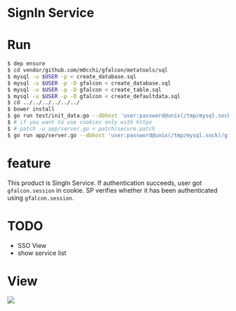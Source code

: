 # SignIn Service

# Run
```bash
$ dep ensure
$ cd vendor/github.com/m0cchi/gfalcon/metatools/sql
$ mysql -u $USER -p < create_database.sql
$ mysql -u $USER -p -D gfalcon < create_database.sql
$ mysql -u $USER -p -D gfalcon < create_table.sql
$ mysql -u $USER -p -D gfalcon < create_defaultdata.sql
$ cd ../../../../../../
$ bower install
$ go run test/init_data.go --dbhost 'user:password@unix(/tmp/mysql.sock)/gfalcon?parseTime=true'
$ # if you want to use cookies only with https
$ # patch -u app/server.go < patch/secure.patch
$ go run app/server.go --dbhost 'user:password@unix(/tmp/mysql.sock)/gfalcon?parseTime=true&loc=Asia%2FTokyo'
```

# feature
This product is SingIn Service.
If authentication succeeds, user got `gfalcon.session` in cookie.
SP verifies whether it has been authenticated using `gfalcon.session`.

# TODO
- SSO View
- show service list

# View
![](https://i.gyazo.com/46b429a45ee882638cf92c90e0da251e.gif)

